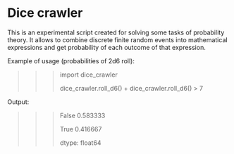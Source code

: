 # Dice crawler
This is an experimental script created for solving some tasks of probability theory. It allows to combine discrete finite random events into mathematical expressions and get probability of each outcome of that expression. 

Example of usage (probabilities of 2d6 roll):
>>> import dice_crawler
>>> 
>>> dice_crawler.roll_d6() + dice_crawler.roll_d6() > 7

Output:
>>> False    0.583333
>>> 
>>> True     0.416667
>>> 
>>> dtype: float64
